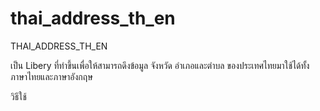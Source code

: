 # thai_address_th_en

THAI_ADDRESS_TH_EN

เป็น Libery ที่ทำขึ้นเพื่อให้สามารถดึงข้อมูล จังหวัด อำเภอและตำบล ของประเทศไทยมาใช้ได้ทั้งภาษาไทยและภาษาอังกฤษ

วิธีใช้
